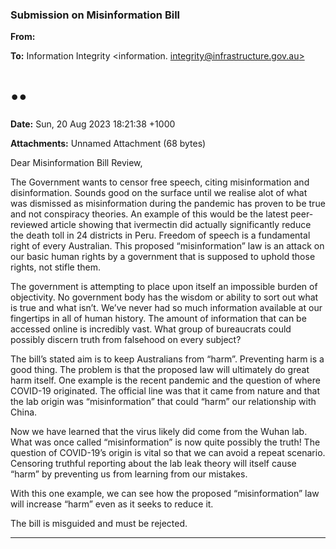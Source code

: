 ### Submission on Misinformation Bill

**From:**

**To:** Information Integrity <information. [integrity@infrastructure.gov.au>](mailto:information._integrity@infrastructure.gov.au)

# ••

**Date:** Sun, 20 Aug 2023 18:21:38 +1000

**Attachments:** Unnamed Attachment (68 bytes)

Dear Misinformation Bill Review,

The Government wants to censor free speech,
citing misinformation and disinformation. Sounds good on the surface until we realise alot of what was dismissed as
misinformation during the pandemic has proven to be true and not conspiracy theories. An example of this would be
the latest peer-reviewed article showing that ivermectin did actually significantly reduce the death toll in 24 districts in
Peru.
Freedom of speech is a fundamental right of every Australian. This proposed “misinformation” law is an attack on our
basic human rights by a government that is supposed to uphold those rights, not stifle them.

The government is attempting to place upon itself an impossible burden of objectivity. No government body has the
wisdom or ability to sort out what is true and what isn’t. We’ve never had so much information available at our
fingertips in all of human history. The amount of information that can be accessed online is incredibly vast. What
group of bureaucrats could possibly discern truth from falsehood on every subject?

The bill’s stated aim is to keep Australians from “harm”. Preventing harm is a good thing. The problem is that the
proposed law will ultimately do great harm itself. One example is the recent pandemic and the question of where
COVID-19 originated. The official line was that it came from nature and that the lab origin was “misinformation” that
could “harm” our relationship with China.

Now we have learned that the virus likely did come from the Wuhan lab. What was once called “misinformation” is
now quite possibly the truth! The question of COVID-19’s origin is vital so that we can avoid a repeat scenario.
Censoring truthful reporting about the lab leak theory will itself cause “harm” by preventing us from learning from our
mistakes.

With this one example, we can see how the proposed “misinformation” law will increase “harm” even as it seeks to
reduce it.

The bill is misguided and must be rejected.


-----

